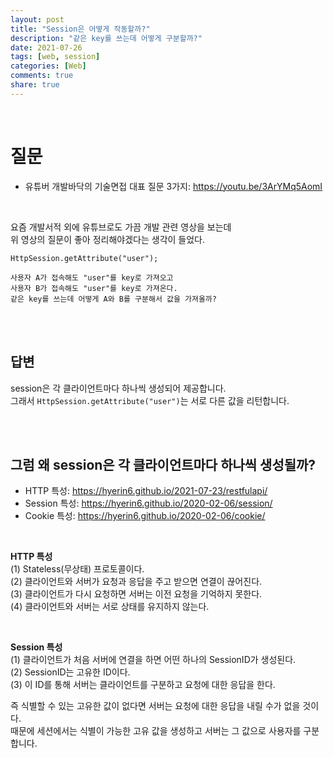 ```yaml
---
layout: post     
title: "Session은 어떻게 작동할까?"    
description: "같은 key를 쓰는데 어떻게 구분할까?"  
date: 2021-07-26    
tags: [web, session]  
categories: [Web]  
comments: true
share: true
---  
```


<br />      

# 질문        
* 유튜버 개발바닥의 기술면접 대표 질문 3가지: <https://youtu.be/3ArYMq5AomI>        
<br />      
  
요즘 개발서적 외에 유튜브로도 가끔 개발 관련 영상을 보는데    
위 영상의 질문이 좋아 정리해야겠다는 생각이 들었다.    

```
HttpSession.getAttribute("user");

사용자 A가 접속해도 "user"를 key로 가져오고 
사용자 B가 접속해도 "user"를 key로 가져온다.   
같은 key를 쓰는데 어떻게 A와 B를 구분해서 값을 가져올까?
```

<br />   
<br />   

## 답변     
session은 각 클라이언트마다 하나씩 생성되어 제공합니다.    
그래서 `HttpSession.getAttribute("user")`는 서로 다른 값을 리턴합니다.   

<br />      
<br />      

## 그럼 왜 session은 각 클라이언트마다 하나씩 생성될까?   

* HTTP 특성: <https://hyerin6.github.io/2021-07-23/restfulapi/>   
* Session 특성: <https://hyerin6.github.io/2020-02-06/session/>    
* Cookie 특성: <https://hyerin6.github.io/2020-02-06/cookie/>     

<br />   

**HTTP 특성**    
(1) Stateless(무상태) 프로토콜이다.       
(2) 클라이언트와 서버가 요청과 응답을 주고 받으면 연결이 끊어진다.   
(3) 클라이언트가 다시 요청하면 서버는 이전 요청을 기억하지 못한다.  
(4) 클라이언트와 서버는 서로 상태를 유지하지 않는다.   

<br />    

**Session 특성**    
(1) 클라이언트가 처음 서버에 연결을 하면 어떤 하나의 SessionID가 생성된다.   
(2) SessionID는 고유한 ID이다.   
(3) 이 ID를 통해 서버는 클라이언트를 구분하고 요청에 대한 응답을 한다.
<br />         

즉 식별할 수 있는 고유한 값이 없다면 서버는 요청에 대한 응답을 내릴 수가 없을 것이다.      
때문에 세션에서는 식별이 가능한 고유 값을 생성하고 서버는 그 값으로 사용자를 구분합니다.       

<br />      
